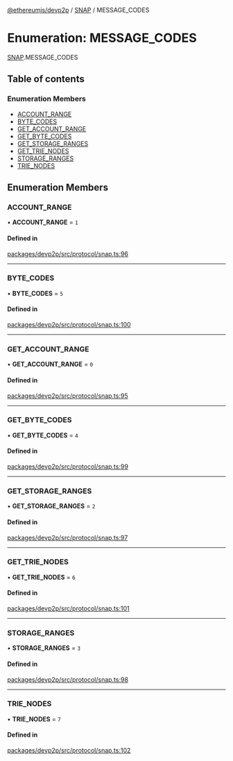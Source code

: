 [@ethereumjs/devp2p](../README.md) / [SNAP](../modules/SNAP.md) / MESSAGE\_CODES

# Enumeration: MESSAGE\_CODES

[SNAP](../modules/SNAP.md).MESSAGE_CODES

## Table of contents

### Enumeration Members

- [ACCOUNT\_RANGE](SNAP.MESSAGE_CODES.md#account_range)
- [BYTE\_CODES](SNAP.MESSAGE_CODES.md#byte_codes)
- [GET\_ACCOUNT\_RANGE](SNAP.MESSAGE_CODES.md#get_account_range)
- [GET\_BYTE\_CODES](SNAP.MESSAGE_CODES.md#get_byte_codes)
- [GET\_STORAGE\_RANGES](SNAP.MESSAGE_CODES.md#get_storage_ranges)
- [GET\_TRIE\_NODES](SNAP.MESSAGE_CODES.md#get_trie_nodes)
- [STORAGE\_RANGES](SNAP.MESSAGE_CODES.md#storage_ranges)
- [TRIE\_NODES](SNAP.MESSAGE_CODES.md#trie_nodes)

## Enumeration Members

### ACCOUNT\_RANGE

• **ACCOUNT\_RANGE** = ``1``

#### Defined in

[packages/devp2p/src/protocol/snap.ts:96](https://github.com/ethereumjs/ethereumjs-monorepo/blob/master/packages/devp2p/src/protocol/snap.ts#L96)

___

### BYTE\_CODES

• **BYTE\_CODES** = ``5``

#### Defined in

[packages/devp2p/src/protocol/snap.ts:100](https://github.com/ethereumjs/ethereumjs-monorepo/blob/master/packages/devp2p/src/protocol/snap.ts#L100)

___

### GET\_ACCOUNT\_RANGE

• **GET\_ACCOUNT\_RANGE** = ``0``

#### Defined in

[packages/devp2p/src/protocol/snap.ts:95](https://github.com/ethereumjs/ethereumjs-monorepo/blob/master/packages/devp2p/src/protocol/snap.ts#L95)

___

### GET\_BYTE\_CODES

• **GET\_BYTE\_CODES** = ``4``

#### Defined in

[packages/devp2p/src/protocol/snap.ts:99](https://github.com/ethereumjs/ethereumjs-monorepo/blob/master/packages/devp2p/src/protocol/snap.ts#L99)

___

### GET\_STORAGE\_RANGES

• **GET\_STORAGE\_RANGES** = ``2``

#### Defined in

[packages/devp2p/src/protocol/snap.ts:97](https://github.com/ethereumjs/ethereumjs-monorepo/blob/master/packages/devp2p/src/protocol/snap.ts#L97)

___

### GET\_TRIE\_NODES

• **GET\_TRIE\_NODES** = ``6``

#### Defined in

[packages/devp2p/src/protocol/snap.ts:101](https://github.com/ethereumjs/ethereumjs-monorepo/blob/master/packages/devp2p/src/protocol/snap.ts#L101)

___

### STORAGE\_RANGES

• **STORAGE\_RANGES** = ``3``

#### Defined in

[packages/devp2p/src/protocol/snap.ts:98](https://github.com/ethereumjs/ethereumjs-monorepo/blob/master/packages/devp2p/src/protocol/snap.ts#L98)

___

### TRIE\_NODES

• **TRIE\_NODES** = ``7``

#### Defined in

[packages/devp2p/src/protocol/snap.ts:102](https://github.com/ethereumjs/ethereumjs-monorepo/blob/master/packages/devp2p/src/protocol/snap.ts#L102)
